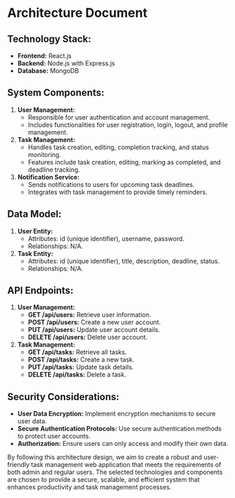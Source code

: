 # Architecture Document

## Technology Stack:
- **Frontend:** React.js
- **Backend:** Node.js with Express.js
- **Database:** MongoDB

## System Components:
1. **User Management:**
   - Responsible for user authentication and account management.
   - Includes functionalities for user registration, login, logout, and profile management.
2. **Task Management:**
   - Handles task creation, editing, completion tracking, and status monitoring.
   - Features include task creation, editing, marking as completed, and deadline tracking.
3. **Notification Service:**
   - Sends notifications to users for upcoming task deadlines.
   - Integrates with task management to provide timely reminders.

## Data Model:
1. **User Entity:**
   - Attributes: id (unique identifier), username, password.
   - Relationships: N/A.
2. **Task Entity:**
   - Attributes: id (unique identifier), title, description, deadline, status.
   - Relationships: N/A.

## API Endpoints:
1. **User Management:**
   - **GET /api/users:** Retrieve user information.
   - **POST /api/users:** Create a new user account.
   - **PUT /api/users:** Update user account details.
   - **DELETE /api/users:** Delete user account.
2. **Task Management:**
   - **GET /api/tasks:** Retrieve all tasks.
   - **POST /api/tasks:** Create a new task.
   - **PUT /api/tasks:** Update task details.
   - **DELETE /api/tasks:** Delete a task.

## Security Considerations:
- **User Data Encryption:** Implement encryption mechanisms to secure user data.
- **Secure Authentication Protocols:** Use secure authentication methods to protect user accounts.
- **Authorization:** Ensure users can only access and modify their own data.

By following this architecture design, we aim to create a robust and user-friendly task management web application that meets the requirements of both admin and regular users. The selected technologies and components are chosen to provide a secure, scalable, and efficient system that enhances productivity and task management processes.